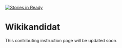 [![Stories in Ready](https://badge.waffle.io/rizkysyaiful/wikikandidat.png?label=ready&title=Ready)](https://waffle.io/rizkysyaiful/wikikandidat)
# Wikikandidat

This contributing instruction page will be updated soon.
